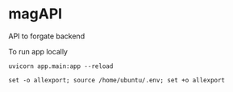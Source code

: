 # magAPI
API to forgate backend

To run app locally
```
uvicorn app.main:app --reload

set -o allexport; source /home/ubuntu/.env; set +o allexport

```
